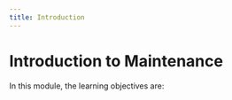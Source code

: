 ```yaml
---
title: Introduction
---
```


# Introduction to Maintenance

In this module, the learning objectives are: